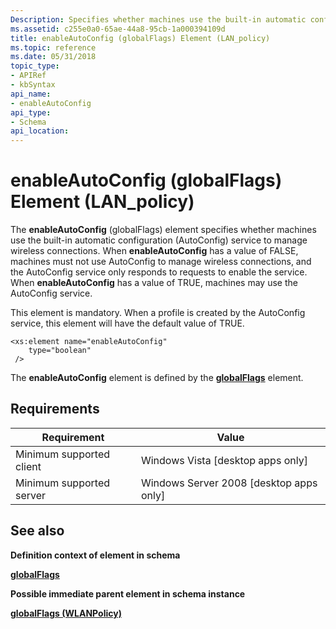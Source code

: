 ```yaml
---
Description: Specifies whether machines use the built-in automatic configuration (AutoConfig) service to manage wireless connections.
ms.assetid: c255e0a0-65ae-44a8-95cb-1a000394109d
title: enableAutoConfig (globalFlags) Element (LAN_policy)
ms.topic: reference
ms.date: 05/31/2018
topic_type: 
- APIRef
- kbSyntax
api_name: 
- enableAutoConfig
api_type: 
- Schema
api_location: 
---
```


# enableAutoConfig (globalFlags) Element (LAN_policy)

The **enableAutoConfig** (globalFlags) element specifies whether machines use the built-in automatic configuration (AutoConfig) service to manage wireless connections. When **enableAutoConfig** has a value of FALSE, machines must not use AutoConfig to manage wireless connections, and the AutoConfig service only responds to requests to enable the service. When **enableAutoConfig** has a value of TRUE, machines may use the AutoConfig service.

This element is mandatory. When a profile is created by the AutoConfig service, this element will have the default value of TRUE.

``` syntax
<xs:element name="enableAutoConfig"
    type="boolean"
 />
```

The **enableAutoConfig** element is defined by the [**globalFlags**](wlan-policyschema-globalflags-wlanpolicy-element.md) element.

## Requirements



| Requirement | Value |
|-------------------------------------|------------------------------------------------------|
| Minimum supported client<br/> | Windows Vista \[desktop apps only\]<br/>       |
| Minimum supported server<br/> | Windows Server 2008 \[desktop apps only\]<br/> |



## See also

<dl> <dt>

**Definition context of element in schema**
</dt> <dt>

[**globalFlags**](wlan-policyschema-globalflags-wlanpolicy-element.md)
</dt> <dt>

**Possible immediate parent element in schema instance**
</dt> <dt>

[**globalFlags (WLANPolicy)**](wlan-policyschema-globalflags-wlanpolicy-element.md)
</dt> </dl>

 

 




